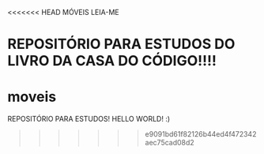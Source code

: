 <<<<<<< HEAD
MÓVEIS LEIA-ME

REPOSITÓRIO PARA ESTUDOS DO LIVRO DA CASA DO CÓDIGO!!!!
=======
# moveis
REPOSITÓRIO PARA ESTUDOS! 
HELLO WORLD! :)
>>>>>>> e9091bd61f82126b44ed4f472342aec75cad08d2
